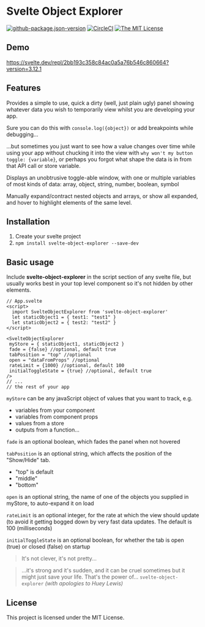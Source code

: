 # Svelte Object Explorer

[![github-package.json-version](https://img.shields.io/github/package-json/v/Swiftaff/svelte-object-explorer?style=social&logo=github)](https://github.com/user/repo) [![CircleCI](https://circleci.com/gh/Swiftaff/svelte-object-explorer.svg?style=svg)](https://circleci.com/gh/Swiftaff/svelte-object-explorer) [![The MIT License](https://img.shields.io/badge/license-MIT-orange.svg?style=flat-square)](http://opensource.org/licenses/MIT)

## Demo

https://svelte.dev/repl/2bb193c358c84ac0a5a76b546c860664?version=3.12.1

## Features

Provides a simple to use, quick a dirty (well, just plain ugly) panel showing whatever data you wish to temporarily view whilst you are developing your app.

Sure you can do this with `console.log({object})` or add breakpoints while debugging...

...but sometimes you just want to see how a value changes over time while using your app without chucking it into the view with `why won't my button toggle: {variable}`, or perhaps you forgot what shape the data is in from that API call or store variable.

Displays an unobtrusive toggle-able window, with one or multiple variables of most kinds of data: array, object, string, number, boolean, symbol

Manually expand/contract nested objects and arrays, or show all expanded, and hover to highlight elements of the same level.

## Installation

1. Create your svelte project
2. `npm install svelte-object-explorer --save-dev`

## Basic usage

Include **svelte-object-explorer** in the script section of any svelte file, but usually works best in your top level component so it's not hidden by other elements.

```
// App.svelte
<script>
  import SvelteObjectExplorer from 'svelte-object-explorer'
  let staticObject1 = { test1: "test1" }
  let staticObject2 = { test2: "test2" }
</script>

<SvelteObjectExplorer
 myStore = { staticObject1, staticObject2 }
 fade = {false} //optional, default true
 tabPosition = "top" //optional
 open = "dataFromProps" //optional
 rateLimit = {1000} //optional, default 100
 initialToggleState = {true} //optional, default true
/>
// ...
// the rest of your app
```

`myStore` can be any javaScript object of values that you want to track, e.g.

-   variables from your component
-   variables from component props
-   values from a store
-   outputs from a function...

`fade` is an optional boolean, which fades the panel when not hovered

`tabPosition` is an optional string, which affects the position of the "Show/Hide" tab.

-   "top" is default
-   "middle"
-   "bottom"

`open` is an optional string, the name of one of the objects you supplied in myStore, to auto-expand it on load

`rateLimit` is an optional integer, for the rate at which the view should update (to avoid it getting bogged down by very fast data updates. The default is 100 (milliseconds)

`initialToggleState` is an optional boolean, for whether the tab is open (true) or closed (false) on startup

> It's not clever, it's not pretty...

> ...it's strong and it's sudden, and it can be cruel sometimes but it might just save your life. That's the power of... `svelte-object-explorer` _(with apologies to Huey Lewis)_

## License

This project is licensed under the MIT License.
